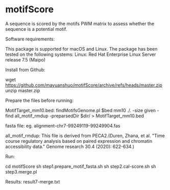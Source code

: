 # motifScore

A sequence is scored by the motifs PWM matrix to assess whether the sequence is a potential motif.


Software requirements:

This package is supported for macOS and Linux. The package has been tested on the following systems:
Linux: Red Hat Enterprise Linux Server release 7.5 (Maipo)


Install from Github:

wget https://github.com/mayuanshuo/motifScore/archive/refs/heads/master.zip
unzip master.zip


Prepare the files before running:

MotifTarget_mm10.bed:
findMotifsGenome.pl $bed mm10 ./. -size given -find all_motif_rmdup -preparsedDir $dir/ > MotifTarget_mm10.bed

fasta file: eg. alignment-chr7-99249119-99249904.fas

all_motif_rmdup: This file is derived from PECA2.(Duren, Zhana, et al. "Time course regulatory analysis based on paired expression and chromatin accessibility data." Genome research 30.4 (2020): 622-634.)

Run:

cd motifScore
sh step1.prepare_motif_fasta.sh
sh step2.cal-score.sh
sh step3.merge.pl

Results: result7-merge.txt
